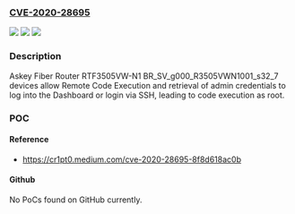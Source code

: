 ### [CVE-2020-28695](https://cve.mitre.org/cgi-bin/cvename.cgi?name=CVE-2020-28695)
![](https://img.shields.io/static/v1?label=Product&message=n%2Fa&color=blue)
![](https://img.shields.io/static/v1?label=Version&message=n%2Fa&color=blue)
![](https://img.shields.io/static/v1?label=Vulnerability&message=n%2Fa&color=brighgreen)

### Description

Askey Fiber Router RTF3505VW-N1 BR_SV_g000_R3505VWN1001_s32_7 devices allow Remote Code Execution and retrieval of admin credentials to log into the Dashboard or login via SSH, leading to code execution as root.

### POC

#### Reference
- https://cr1pt0.medium.com/cve-2020-28695-8f8d618ac0b

#### Github
No PoCs found on GitHub currently.

